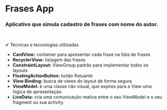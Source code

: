 # Frases App
### Aplicativo que simula cadastro de frases com nome do autor.
<br>

✔ Técnicas e tecnologias utilizadas

- **CardView:** container para apresentar cada frase na lista de frases
- **RecyclerView:** listagem das frases
- **ConstraintLayout:** ViewGroup padrão para implementar todos os layouts
- **FloatingActionButton:** botâo flutuante
- **View Binding:** busca de views do layout de forma segura
- **ViewModel:** é uma classe não visual, que expões para a View uma lógica de apresentação.
- **LiveData:**  cria uma comunicação reativa entre o seu ViewModel e o seu fragment ou sua activity.
